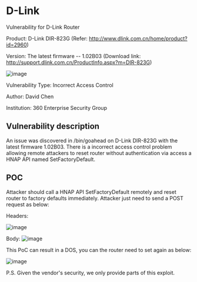 # D-Link
Vulnerability for D-Link Router

Product: D-Link DIR-823G  (Refer: http://www.dlink.com.cn/home/product?id=2960)

Version: The latest firmware -- 1.02B03 (Download link: http://support.dlink.com.cn/ProductInfo.aspx?m=DIR-823G)

![image](https://github.com/leonW7/D-Link/blob/master/4.png)

Vulnerability Type: Incorrect Access Control

Author: David Chen

Institution: 360 Enterprise Security Group

Vulnerability description
-------------------------
An issue was discovered in /bin/goahead on D-Link DIR-823G with the latest firmware 1.02B03. There is a incorrect access control problem allowing remote attackers to reset router without authentication via access a HNAP API named SetFactoryDefault. 

POC
-------------------------

Attacker should call a HNAP API SetFactoryDefault remotely and reset router to factory defaults immediately. Attacker just need to send a POST request as below:

Headers:

![image](https://github.com/leonW7/D-Link/blob/master/4-1.png)

Body:
![image](https://github.com/leonW7/D-Link/blob/master/4-2.png)

This PoC can result in a DOS, you can the router need to set again as below:

![image](https://github.com/leonW7/D-Link/blob/master/4-3.png)

P.S. Given the vendor's security, we only provide parts of this exploit.
